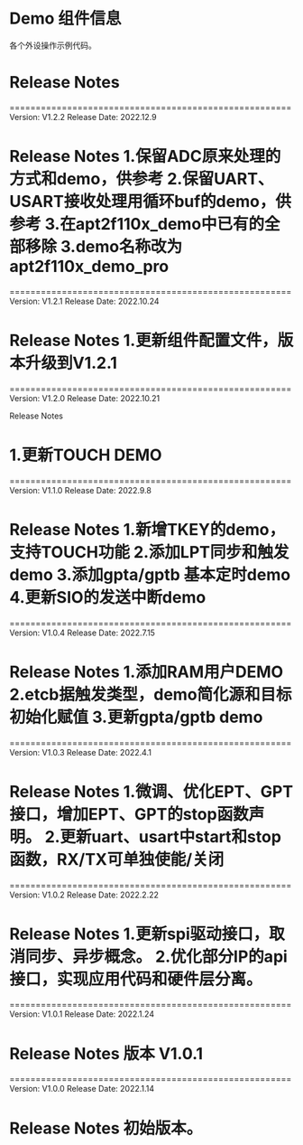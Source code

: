 # Demo 组件信息
各个外设操作示例代码。

# Release Notes
======================================================
Version: V1.2.2
Release Date: 2022.12.9

Release Notes
1.保留ADC原来处理的方式和demo，供参考
2.保留UART、USART接收处理用循环buf的demo，供参考
3.在apt2f110x_demo中已有的全部移除
3.demo名称改为apt2f110x_demo_pro
======================================================
======================================================
Version: V1.2.1
Release Date: 2022.10.24

Release Notes
1.更新组件配置文件，版本升级到V1.2.1
======================================================

======================================================
Version: V1.2.0
Release Date: 2022.10.21

Release Notes

1.更新TOUCH DEMO
======================================================

======================================================
Version: V1.1.0
Release Date: 2022.9.8

Release Notes
1.新增TKEY的demo，支持TOUCH功能
2.添加LPT同步和触发demo
3.添加gpta/gptb 基本定时demo
4.更新SIO的发送中断demo
======================================================

======================================================
Version: V1.0.4
Release Date: 2022.7.15

Release Notes
1.添加RAM用户DEMO
2.etcb据触发类型，demo简化源和目标初始化赋值
3.更新gpta/gptb demo
======================================================

======================================================
Version: V1.0.3
Release Date: 2022.4.1

Release Notes
1.微调、优化EPT、GPT接口，增加EPT、GPT的stop函数声明。
2.更新uart、usart中start和stop函数，RX/TX可单独使能/关闭
======================================================

======================================================
Version: V1.0.2
Release Date: 2022.2.22

Release Notes
1.更新spi驱动接口，取消同步、异步概念。
2.优化部分IP的api接口，实现应用代码和硬件层分离。
======================================================

======================================================
Version: V1.0.1
Release Date: 2022.1.24

Release Notes
版本 V1.0.1
======================================================


======================================================
Version: V1.0.0
Release Date: 2022.1.14

Release Notes
初始版本。
======================================================



